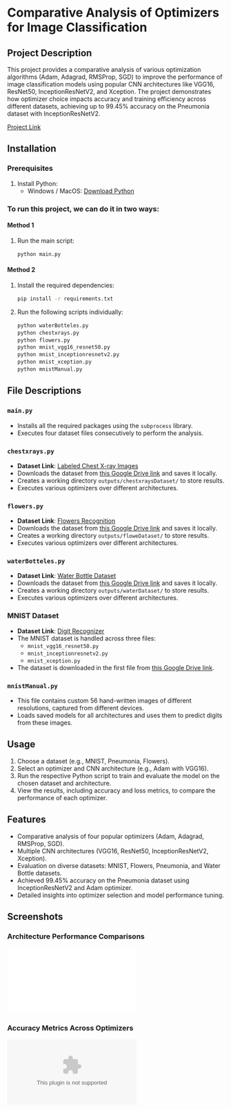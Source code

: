 # Comparative Analysis of Optimizers for Image Classification

## Project Description
This project provides a comparative analysis of various optimization algorithms (Adam, Adagrad, RMSProp, SGD) to improve the performance of image classification models using popular CNN architectures like VGG16, ResNet50, InceptionResNetV2, and Xception. The project demonstrates how optimizer choice impacts accuracy and training efficiency across different datasets, achieving up to 99.45% accuracy on the Pneumonia dataset with InceptionResNetV2.

[Project Link](https://github.com/CherukuriRoopaChowdary/Image-Classification-Optimizers)

## Installation

### Prerequisites
1. Install Python:
   - Windows / MacOS: [Download Python](https://www.python.org/downloads/)

### To run this project, we can do it in two ways:

#### Method 1
1. Run the main script:
   ```bash
   python main.py
   ```

#### Method 2
1. Install the required dependencies:
   ```bash
   pip install -r requirements.txt
   ```
2. Run the following scripts individually:
   ```bash
   python waterBotteles.py
   python chestxrays.py
   python flowers.py
   python mnist_vgg16_resnet50.py
   python mnist_inceptionresnetv2.py
   python mnist_xception.py
   python mnistManual.py
   ```

## File Descriptions

### `main.py`
- Installs all the required packages using the `subprocess` library.
- Executes four dataset files consecutively to perform the analysis.

### `chestxrays.py`
- **Dataset Link**: [Labeled Chest X-ray Images](https://www.kaggle.com/datasets/tolgadincer/labeled-chest-xray-images)
- Downloads the dataset from [this Google Drive link](https://drive.google.com/u/0/uc?id=1TvNW_EAKekz9UAUkT9MT_Z6kFMVrb9-H&export=download) and saves it locally.
- Creates a working directory `outputs/chestxraysDataset/` to store results.
- Executes various optimizers over different architectures.

### `flowers.py`
- **Dataset Link**: [Flowers Recognition](https://www.kaggle.com/datasets/alxmamaev/flowers-recognition)
- Downloads the dataset from [this Google Drive link](https://drive.google.com/uc?id=1Gb-_LbLxBJyrblL5wDE1k_HTX5Y6ubTw) and saves it locally.
- Creates a working directory `outputs/floweDataset/` to store results.
- Executes various optimizers over different architectures.

### `waterBotteles.py`
- **Dataset Link**: [Water Bottle Dataset](https://www.kaggle.com/datasets/chethuhn/water-bottle-dataset)
- Downloads the dataset from [this Google Drive link](https://drive.google.com/uc?id=1_xadMaT0gBeDpJwvIDnXNkxRA1-8Mx6P) and saves it locally.
- Creates a working directory `outputs/waterDataset/` to store results.
- Executes various optimizers over different architectures.

### MNIST Dataset
- **Dataset Link**: [Digit Recognizer](https://www.kaggle.com/competitions/digit-recognizer)
- The MNIST dataset is handled across three files:
  - `mnist_vgg16_resnet50.py`
  - `mnist_inceptionresnetv2.py`
  - `mnist_xception.py`
- The dataset is downloaded in the first file from [this Google Drive link](https://drive.google.com/u/0/uc?id=1Y2dYLTfyQn5ua0TUmpLkmhSr-6V6y7BT&export=download).

### `mnistManual.py`
- This file contains custom 56 hand-written images of different resolutions, captured from different devices.
- Loads saved models for all architectures and uses them to predict digits from these images.

## Usage
1. Choose a dataset (e.g., MNIST, Pneumonia, Flowers).
2. Select an optimizer and CNN architecture (e.g., Adam with VGG16).
3. Run the respective Python script to train and evaluate the model on the chosen dataset and architecture.
4. View the results, including accuracy and loss metrics, to compare the performance of each optimizer.

## Features
- Comparative analysis of four popular optimizers (Adam, Adagrad, RMSProp, SGD).
- Multiple CNN architectures (VGG16, ResNet50, InceptionResNetV2, Xception).
- Evaluation on diverse datasets: MNIST, Flowers, Pneumonia, and Water Bottle datasets.
- Achieved 99.45% accuracy on the Pneumonia dataset using InceptionResNetV2 and Adam optimizer.
- Detailed insights into optimizer selection and model performance tuning.

## Screenshots

### Architecture Performance Comparisons
![Performance](./REPORT.pdf)

### Accuracy Metrics Across Optimizers
![Accuracy](./ppt.pptx)

